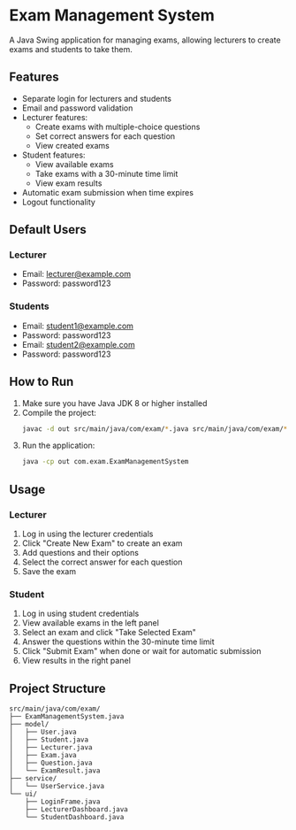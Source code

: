 # Exam Management System

A Java Swing application for managing exams, allowing lecturers to create exams and students to take them.

## Features

- Separate login for lecturers and students
- Email and password validation
- Lecturer features:
  - Create exams with multiple-choice questions
  - Set correct answers for each question
  - View created exams
- Student features:
  - View available exams
  - Take exams with a 30-minute time limit
  - View exam results
- Automatic exam submission when time expires
- Logout functionality

## Default Users

### Lecturer
- Email: lecturer@example.com
- Password: password123

### Students
- Email: student1@example.com
- Password: password123
- Email: student2@example.com
- Password: password123

## How to Run

1. Make sure you have Java JDK 8 or higher installed
2. Compile the project:
   ```bash
   javac -d out src/main/java/com/exam/*.java src/main/java/com/exam/*/*.java
   ```
3. Run the application:
   ```bash
   java -cp out com.exam.ExamManagementSystem
   ```

## Usage

### Lecturer
1. Log in using the lecturer credentials
2. Click "Create New Exam" to create an exam
3. Add questions and their options
4. Select the correct answer for each question
5. Save the exam

### Student
1. Log in using student credentials
2. View available exams in the left panel
3. Select an exam and click "Take Selected Exam"
4. Answer the questions within the 30-minute time limit
5. Click "Submit Exam" when done or wait for automatic submission
6. View results in the right panel

## Project Structure

```
src/main/java/com/exam/
├── ExamManagementSystem.java
├── model/
│   ├── User.java
│   ├── Student.java
│   ├── Lecturer.java
│   ├── Exam.java
│   ├── Question.java
│   └── ExamResult.java
├── service/
│   └── UserService.java
└── ui/
    ├── LoginFrame.java
    ├── LecturerDashboard.java
    └── StudentDashboard.java
``` 

